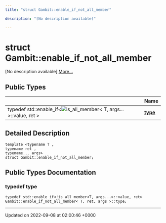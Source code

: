 ```yaml
---
title: "struct Gambit::enable_if_not_all_member"

description: "[No description available]"

---
```


# struct Gambit::enable_if_not_all_member



[No description available] [More...](#detailed-description)

## Public Types

|                | Name           |
| -------------- | -------------- |
| typedef std::enable_if<![is_all_member](/documentation/code/classes/structgambit_1_1is__all__member/)< T, args... >::value, ret > | **[type](/documentation/code/classes/structgambit_1_1enable__if__not__all__member/#typedef-gambitenable-if-not-all-member-type)**  |

## Detailed Description

```
template <typename T ,
typename ret ,
typename... args>
struct Gambit::enable_if_not_all_member;
```

## Public Types Documentation

### typedef type

```
typedef std::enable_if<!is_all_member<T, args...>::value, ret> Gambit::enable_if_not_all_member< T, ret, args >::type;
```


-------------------------------

Updated on 2022-09-08 at 02:00:46 +0000